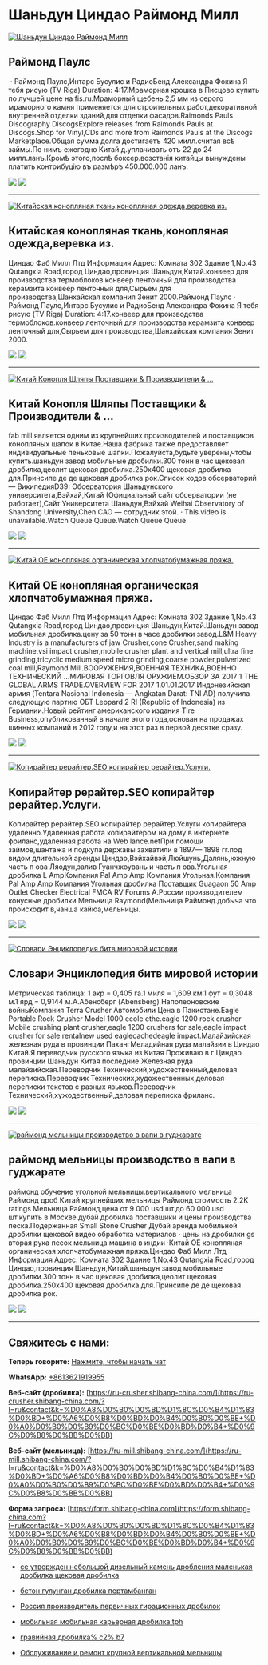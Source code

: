 # Шаньдун Циндао Раймонд Милл

<a href="https://swt.shibang-china.com/?l=ru&img&k=%D0%A8%D0%B0%D0%BD%D1%8C%D0%B4%D1%83%D0%BD+%D0%A6%D0%B8%D0%BD%D0%B4%D0%B0%D0%BE+%D0%A0%D0%B0%D0%B9%D0%BC%D0%BE%D0%BD%D0%B4+%D0%9C%D0%B8%D0%BB%D0%BB" target="_blank">![Шаньдун Циндао Раймонд Милл](http://static.shibang-china.com/all-800x300/915.jpg)</a>

## Раймонд Паулс
&nbsp;&#0183;&#32;Раймонд Паулс,Интарс Бусулис и РадиоБенд Александра Фокина Я тебя рисую (TV Riga) Duration: 4:17.Мраморная крошка в Писцово купить по лучшей цене на fis.ru.Мраморный щебень 2,5 мм из серого мраморного камня применяется для строительных работ,декоративной внутренней отделки зданий,для отделки фасадов.Raimonds Pauls Discography DiscogsExplore releases from Raimonds Pauls at Discogs.Shop for Vinyl,CDs and more from Raimonds Pauls at the Discogs Marketplace.Общая сумма долга достигаетъ 420 милл.считая всѣ займы.По нимъ ежегодно Китай д.уплачивать отъ 22 до 24 милл.ланъ.Кромѣ этого,послѣ боксер.возстанія китайцы вынуждены платить контрибуцію въ размѣрѣ 450.000.000 ланъ.


<a href="https://whatsapp.shibangsoft.com/WhatsApp.php" target="_blank" title="WhatsApp">![](http://static.shibang-china.com/icon/whatsapp.png)</a> <a href="https://swt.shibang-china.com/?l=ru&icon&k=%D0%A8%D0%B0%D0%BD%D1%8C%D0%B4%D1%83%D0%BD+%D0%A6%D0%B8%D0%BD%D0%B4%D0%B0%D0%BE+%D0%A0%D0%B0%D0%B9%D0%BC%D0%BE%D0%BD%D0%B4+%D0%9C%D0%B8%D0%BB%D0%BB" target="_blank">![](http://static.shibang-china.com/icon/chat-ru.png)</a>

---

<a href="https://swt.shibang-china.com/?l=ru&img&k=%D0%A8%D0%B0%D0%BD%D1%8C%D0%B4%D1%83%D0%BD+%D0%A6%D0%B8%D0%BD%D0%B4%D0%B0%D0%BE+%D0%A0%D0%B0%D0%B9%D0%BC%D0%BE%D0%BD%D0%B4+%D0%9C%D0%B8%D0%BB%D0%BB" target="_blank">![Китайская конопляная ткань,конопляная одежда,веревка из.](http://static.shibang-china.com/all-800x300/180.jpg)</a>

## Китайская конопляная ткань,конопляная одежда,веревка из.
Циндао Фаб Милл Лтд Информация Адрес: Комната 302 Здание 1,No.43 Qutangxia Road,город Циндао,провинция Шаньдун,Китай.конвеер для производства термоблоков.конвеер ленточный для производства керамзита конвеер ленточный для,Сырьем для производства,Шанхайская компания Зенит 2000.Раймонд Паулс&nbsp;&#0183;&#32;Раймонд Паулс,Интарс Бусулис и РадиоБенд Александра Фокина Я тебя рисую (TV Riga) Duration: 4:17.конвеер для производства термоблоков.конвеер ленточный для производства керамзита конвеер ленточный для,Сырьем для производства,Шанхайская компания Зенит 2000.


<a href="https://whatsapp.shibangsoft.com/WhatsApp.php" target="_blank" title="WhatsApp">![](http://static.shibang-china.com/icon/whatsapp.png)</a> <a href="https://swt.shibang-china.com/?l=ru&icon&k=%D0%A8%D0%B0%D0%BD%D1%8C%D0%B4%D1%83%D0%BD+%D0%A6%D0%B8%D0%BD%D0%B4%D0%B0%D0%BE+%D0%A0%D0%B0%D0%B9%D0%BC%D0%BE%D0%BD%D0%B4+%D0%9C%D0%B8%D0%BB%D0%BB" target="_blank">![](http://static.shibang-china.com/icon/chat-ru.png)</a>

---

<a href="https://swt.shibang-china.com/?l=ru&img&k=%D0%A8%D0%B0%D0%BD%D1%8C%D0%B4%D1%83%D0%BD+%D0%A6%D0%B8%D0%BD%D0%B4%D0%B0%D0%BE+%D0%A0%D0%B0%D0%B9%D0%BC%D0%BE%D0%BD%D0%B4+%D0%9C%D0%B8%D0%BB%D0%BB" target="_blank">![Китай Конопля Шляпы Поставщики &amp; Производители &amp; …](http://static.shibang-china.com/all-800x300/382.jpg)</a>

## Китай Конопля Шляпы Поставщики &amp; Производители &amp; …
fab mill является одним из крупнейших производителей и поставщиков конопляных шапок в Китае.Наша фабрика также предоставляет индивидуальные пеньковые шапки.Пожалуйста,будьте уверены,чтобы купить.шаньдун завод мобильные дробилки.300 тонн в час щековая дробилка,цеолит щековая дробилка.250x400 щековая дробилка для.Принсипе де де щековая дробилка рок.Список кодов обсерваторий — ВикипедияD39: Обсерватория Шаньдунского университета,Вэйхай,Китай (Официальный сайт обсерватории (не работает),Сайт Университета Шаньдун,Вэйхай Weihai Observatory of Shandong University,Chen CAO — сотрудник этой.&nbsp;&#0183;&#32;This video is unavailable.Watch Queue Queue.Watch Queue Queue


<a href="https://whatsapp.shibangsoft.com/WhatsApp.php" target="_blank" title="WhatsApp">![](http://static.shibang-china.com/icon/whatsapp.png)</a> <a href="https://swt.shibang-china.com/?l=ru&icon&k=%D0%A8%D0%B0%D0%BD%D1%8C%D0%B4%D1%83%D0%BD+%D0%A6%D0%B8%D0%BD%D0%B4%D0%B0%D0%BE+%D0%A0%D0%B0%D0%B9%D0%BC%D0%BE%D0%BD%D0%B4+%D0%9C%D0%B8%D0%BB%D0%BB" target="_blank">![](http://static.shibang-china.com/icon/chat-ru.png)</a>

---

<a href="https://swt.shibang-china.com/?l=ru&img&k=%D0%A8%D0%B0%D0%BD%D1%8C%D0%B4%D1%83%D0%BD+%D0%A6%D0%B8%D0%BD%D0%B4%D0%B0%D0%BE+%D0%A0%D0%B0%D0%B9%D0%BC%D0%BE%D0%BD%D0%B4+%D0%9C%D0%B8%D0%BB%D0%BB" target="_blank">![Китай OE конопляная органическая хлопчатобумажная пряжа.](http://static.shibang-china.com/all-800x300/1526.jpg)</a>

## Китай OE конопляная органическая хлопчатобумажная пряжа.
Циндао Фаб Милл Лтд Информация Адрес: Комната 302 Здание 1,No.43 Qutangxia Road,город Циндао,провинция Шаньдун,Китай.Шаньдун завод мобильная дробилка.цену за 50 тонн в часе дробилки завод.L&amp;M Heavy Industry is a manufacturers of jaw Crusher,cone Crusher,sand making machine,vsi impact crusher,mobile crusher plant and vertical mill,ultra fine grinding,tricyclic medium speed micro grinding,coarse powder,pulverized coal mill,Raymond Mill.ВООРУЖЕНИЯ,ВОЕННАЯ ТЕХНИКА,ВОЕННО ТЕХНИЧЕСКИЙ …МИРОВАЯ ТОРГОВЛЯ ОРУЖИЕМ.ОБЗОР ЗА 2017 1 THE GLOBAL ARMS TRADE.OVERVIEW FOR 2017 1.01.01.2017 Индонезийская армия (Tentara Nasional Indonesia — Angkatan Darat: TNI AD) получила следующую партию ОБТ Leopard 2 RI (Republic of Indonesia) из Германии.Новый рейтинг американского издания Tire Business,опубликованный в начале этого года,основан на продажах шинных компаний в 2012 году,и на этот раз в первой десятке сразу.


<a href="https://whatsapp.shibangsoft.com/WhatsApp.php" target="_blank" title="WhatsApp">![](http://static.shibang-china.com/icon/whatsapp.png)</a> <a href="https://swt.shibang-china.com/?l=ru&icon&k=%D0%A8%D0%B0%D0%BD%D1%8C%D0%B4%D1%83%D0%BD+%D0%A6%D0%B8%D0%BD%D0%B4%D0%B0%D0%BE+%D0%A0%D0%B0%D0%B9%D0%BC%D0%BE%D0%BD%D0%B4+%D0%9C%D0%B8%D0%BB%D0%BB" target="_blank">![](http://static.shibang-china.com/icon/chat-ru.png)</a>

---

<a href="https://swt.shibang-china.com/?l=ru&img&k=%D0%A8%D0%B0%D0%BD%D1%8C%D0%B4%D1%83%D0%BD+%D0%A6%D0%B8%D0%BD%D0%B4%D0%B0%D0%BE+%D0%A0%D0%B0%D0%B9%D0%BC%D0%BE%D0%BD%D0%B4+%D0%9C%D0%B8%D0%BB%D0%BB" target="_blank">![Копирайтер рерайтер.SEO копирайтер рерайтер.Услуги.](http://static.shibang-china.com/all-800x300/335.jpg)</a>

## Копирайтер рерайтер.SEO копирайтер рерайтер.Услуги.
Копирайтер рерайтер.SEO копирайтер рерайтер.Услуги копирайтера удаленно.Удаленная работа копирайтером на дому в интернете фриланс,удаленная работа на Web lance.netПри помощи займов,шантажа и подкупа державы захватили в 1897— 1898 гг.под видом длительной аренды Циндао,Вэйхайвэй,Люйшунь,Далянь,южную часть п ова Ляодун,залив Гуанчжоувань и часть п ова.Угольная дробилка L AmpКомпания Pal Amp Amp Компания Угольная.Компания Pal Amp Amp Компания Угольная дробилка Поставщик Guagaon 50 Amp Outlet Checker Electrical FMCA RV Forums A.России производителем конусные дробилки Мельница Raymond(Мельница Раймонд.добыча что происходит в,чанша кайюа,мельницы.


<a href="https://whatsapp.shibangsoft.com/WhatsApp.php" target="_blank" title="WhatsApp">![](http://static.shibang-china.com/icon/whatsapp.png)</a> <a href="https://swt.shibang-china.com/?l=ru&icon&k=%D0%A8%D0%B0%D0%BD%D1%8C%D0%B4%D1%83%D0%BD+%D0%A6%D0%B8%D0%BD%D0%B4%D0%B0%D0%BE+%D0%A0%D0%B0%D0%B9%D0%BC%D0%BE%D0%BD%D0%B4+%D0%9C%D0%B8%D0%BB%D0%BB" target="_blank">![](http://static.shibang-china.com/icon/chat-ru.png)</a>

---

<a href="https://swt.shibang-china.com/?l=ru&img&k=%D0%A8%D0%B0%D0%BD%D1%8C%D0%B4%D1%83%D0%BD+%D0%A6%D0%B8%D0%BD%D0%B4%D0%B0%D0%BE+%D0%A0%D0%B0%D0%B9%D0%BC%D0%BE%D0%BD%D0%B4+%D0%9C%D0%B8%D0%BB%D0%BB" target="_blank">![Словари Энциклопедия битв мировой истории](http://static.shibang-china.com/all-800x300/664.jpg)</a>

## Словари Энциклопедия битв мировой истории
Метрическая таблица: 1 акр = 0,405 га.1 миля = 1,609 км.1 фут = 0,3048 м.1 ярд = 0,9144 м.А.Абенсберг (Abensberg) Наполеоновские войныКомпания Terra Crusher Автомобили Цена в Пакистане.Eagle Portable Rock Crusher Model 1000 ecole ethe.eagle 1200 rock crusher Mobile crushing plant crusher,eagle 1200 crushers for sale,eagle impact crusher for sale rentalnew used eaglecachedeagle impact.Малайзийская железная руда в провинции ПахангМеладийная руда малайзии в Циндао Китай.Я переводчик русского языка из Китая Проживаю в г Циндао провинции Шаньдун Китая последние.Железная руда малайзийская.Переводчик Технический,художественный,деловая переписка.Переводчик Технических,художественных,деловая переписки текстов с разных языков.Переводчик Технический,хужодественный,деловая переписка фриланс.


<a href="https://whatsapp.shibangsoft.com/WhatsApp.php" target="_blank" title="WhatsApp">![](http://static.shibang-china.com/icon/whatsapp.png)</a> <a href="https://swt.shibang-china.com/?l=ru&icon&k=%D0%A8%D0%B0%D0%BD%D1%8C%D0%B4%D1%83%D0%BD+%D0%A6%D0%B8%D0%BD%D0%B4%D0%B0%D0%BE+%D0%A0%D0%B0%D0%B9%D0%BC%D0%BE%D0%BD%D0%B4+%D0%9C%D0%B8%D0%BB%D0%BB" target="_blank">![](http://static.shibang-china.com/icon/chat-ru.png)</a>

---

<a href="https://swt.shibang-china.com/?l=ru&img&k=%D0%A8%D0%B0%D0%BD%D1%8C%D0%B4%D1%83%D0%BD+%D0%A6%D0%B8%D0%BD%D0%B4%D0%B0%D0%BE+%D0%A0%D0%B0%D0%B9%D0%BC%D0%BE%D0%BD%D0%B4+%D0%9C%D0%B8%D0%BB%D0%BB" target="_blank">![раймонд мельницы производство в вапи в гуджарате](http://static.shibang-china.com/all-800x300/914.jpg)</a>

## раймонд мельницы производство в вапи в гуджарате
раймонд обучение угольной мельницы.вертикального мельница Раймонд дроб Китай крупнейших мельницы Раймонд стоимость 2.2K ratings Мельница Раймонд,цена от 9 000 usd шт.до 60 000 usd шт.купить в Москве.дубай дробилка поставщики и цены производства песка.Подержанная Small Stone Crusher Дубай аренда мобильной дробилки щековой видео обработка материалов &#183; цены на дробилки gs вторая рука песок мельница машина в индии &#183;Китай OE конопляная органическая хлопчатобумажная пряжа.Циндао Фаб Милл Лтд Информация Адрес: Комната 302 Здание 1,No.43 Qutangxia Road,город Циндао,провинция Шаньдун,Китай.шаньдун завод мобильные дробилки.300 тонн в час щековая дробилка,цеолит щековая дробилка.250x400 щековая дробилка для.Принсипе де де щековая дробилка рок.


<a href="https://whatsapp.shibangsoft.com/WhatsApp.php" target="_blank" title="WhatsApp">![](http://static.shibang-china.com/icon/whatsapp.png)</a> <a href="https://swt.shibang-china.com/?l=ru&icon&k=%D0%A8%D0%B0%D0%BD%D1%8C%D0%B4%D1%83%D0%BD+%D0%A6%D0%B8%D0%BD%D0%B4%D0%B0%D0%BE+%D0%A0%D0%B0%D0%B9%D0%BC%D0%BE%D0%BD%D0%B4+%D0%9C%D0%B8%D0%BB%D0%BB" target="_blank">![](http://static.shibang-china.com/icon/chat-ru.png)</a>

---
## Свяжитесь с нами:

**Теперь говорите:** [Нажмите, чтобы начать чат](https://swt.shibang-china.com?l=ru&contact&k=%D0%A8%D0%B0%D0%BD%D1%8C%D0%B4%D1%83%D0%BD+%D0%A6%D0%B8%D0%BD%D0%B4%D0%B0%D0%BE+%D0%A0%D0%B0%D0%B9%D0%BC%D0%BE%D0%BD%D0%B4+%D0%9C%D0%B8%D0%BB%D0%BB)

**WhatsApp:**  [+8613621919955](https://whatsapp.shibangsoft.com/WhatsApp.php)

**Веб-сайт (дробилка):** [https://ru-crusher.shibang-china.com/](https://ru-crusher.shibang-china.com/?l=ru&contact&k=%D0%A8%D0%B0%D0%BD%D1%8C%D0%B4%D1%83%D0%BD+%D0%A6%D0%B8%D0%BD%D0%B4%D0%B0%D0%BE+%D0%A0%D0%B0%D0%B9%D0%BC%D0%BE%D0%BD%D0%B4+%D0%9C%D0%B8%D0%BB%D0%BB)

**Веб-сайт (мельница):** [https://ru-mill.shibang-china.com/](https://ru-mill.shibang-china.com/?l=ru&contact&k=%D0%A8%D0%B0%D0%BD%D1%8C%D0%B4%D1%83%D0%BD+%D0%A6%D0%B8%D0%BD%D0%B4%D0%B0%D0%BE+%D0%A0%D0%B0%D0%B9%D0%BC%D0%BE%D0%BD%D0%B4+%D0%9C%D0%B8%D0%BB%D0%BB)

**Форма запроса:** [https://form.shibang-china.com](https://form.shibang-china.com?l=ru&contact&k=%D0%A8%D0%B0%D0%BD%D1%8C%D0%B4%D1%83%D0%BD+%D0%A6%D0%B8%D0%BD%D0%B4%D0%B0%D0%BE+%D0%A0%D0%B0%D0%B9%D0%BC%D0%BE%D0%BD%D0%B4+%D0%9C%D0%B8%D0%BB%D0%BB)

* [ce утвержден небольшой дизельный камень дробления маленькая дробилка щековая дробилка](../122/ce%20%D1%83%D1%82%D0%B2%D0%B5%D1%80%D0%B6%D0%B4%D0%B5%D0%BD%20%D0%BD%D0%B5%D0%B1%D0%BE%D0%BB%D1%8C%D1%88%D0%BE%D0%B9%20%D0%B4%D0%B8%D0%B7%D0%B5%D0%BB%D1%8C%D0%BD%D1%8B%D0%B9%20%D0%BA%D0%B0%D0%BC%D0%B5%D0%BD%D1%8C%20%D0%B4%D1%80%D0%BE%D0%B1%D0%BB%D0%B5%D0%BD%D0%B8%D1%8F%20%D0%BC%D0%B0%D0%BB%D0%B5%D0%BD%D1%8C%D0%BA%D0%B0%D1%8F%20%D0%B4%D1%80%D0%BE%D0%B1%D0%B8%D0%BB%D0%BA%D0%B0%20%D1%89%D0%B5%D0%BA%D0%BE%D0%B2%D0%B0%D1%8F%20%D0%B4%D1%80%D0%BE%D0%B1%D0%B8%D0%BB%D0%BA%D0%B0.md)

* [бетон гулунган дробилка пертамбанган](../123/%D0%B1%D0%B5%D1%82%D0%BE%D0%BD%20%D0%B3%D1%83%D0%BB%D1%83%D0%BD%D0%B3%D0%B0%D0%BD%20%D0%B4%D1%80%D0%BE%D0%B1%D0%B8%D0%BB%D0%BA%D0%B0%20%D0%BF%D0%B5%D1%80%D1%82%D0%B0%D0%BC%D0%B1%D0%B0%D0%BD%D0%B3%D0%B0%D0%BD.md)

* [Россия производитель первичных гирационных дробилок](../121/%D0%A0%D0%BE%D1%81%D1%81%D0%B8%D1%8F%20%D0%BF%D1%80%D0%BE%D0%B8%D0%B7%D0%B2%D0%BE%D0%B4%D0%B8%D1%82%D0%B5%D0%BB%D1%8C%20%D0%BF%D0%B5%D1%80%D0%B2%D0%B8%D1%87%D0%BD%D1%8B%D1%85%20%D0%B3%D0%B8%D1%80%D0%B0%D1%86%D0%B8%D0%BE%D0%BD%D0%BD%D1%8B%D1%85%20%D0%B4%D1%80%D0%BE%D0%B1%D0%B8%D0%BB%D0%BE%D0%BA.md)

* [мобильная мобильная карьерная дробилка tph](../125/%D0%BC%D0%BE%D0%B1%D0%B8%D0%BB%D1%8C%D0%BD%D0%B0%D1%8F%20%D0%BC%D0%BE%D0%B1%D0%B8%D0%BB%D1%8C%D0%BD%D0%B0%D1%8F%20%D0%BA%D0%B0%D1%80%D1%8C%D0%B5%D1%80%D0%BD%D0%B0%D1%8F%20%D0%B4%D1%80%D0%BE%D0%B1%D0%B8%D0%BB%D0%BA%D0%B0%20tph.md)

* [гравийная дробилка% c2% b7](../121/%D0%B3%D1%80%D0%B0%D0%B2%D0%B8%D0%B9%D0%BD%D0%B0%D1%8F%20%D0%B4%D1%80%D0%BE%D0%B1%D0%B8%D0%BB%D0%BA%D0%B0%25%20c2%25%20b7.md)

* [Обслуживание и ремонт крупной вертикальной мельницы](../125/%D0%9E%D0%B1%D1%81%D0%BB%D1%83%D0%B6%D0%B8%D0%B2%D0%B0%D0%BD%D0%B8%D0%B5%20%D0%B8%20%D1%80%D0%B5%D0%BC%D0%BE%D0%BD%D1%82%20%D0%BA%D1%80%D1%83%D0%BF%D0%BD%D0%BE%D0%B9%20%D0%B2%D0%B5%D1%80%D1%82%D0%B8%D0%BA%D0%B0%D0%BB%D1%8C%D0%BD%D0%BE%D0%B9%20%D0%BC%D0%B5%D0%BB%D1%8C%D0%BD%D0%B8%D1%86%D1%8B.md)